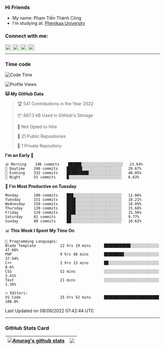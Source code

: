 ### Hi Friends

- My name: Phạm Tiến Thành Công
- I'm studying at: [Phenikaa University]


### Connect with me:
[<img align="left" alt="PhamTienThanhCong | Facebook" width="22px" src="https://upload.wikimedia.org/wikipedia/commons/thumb/1/16/Facebook-icon-1.png/640px-Facebook-icon-1.png" />][facebook]
[<img align="left" alt="PhamTienThanhCong | Zalo" width="22px" src="https://www.anphatpc.com.vn/template/anphat_2020v2/images/icon-zalo.jpg" />][zalo]
[<img align="left" alt="PhamTienThanhCong | LinkedIn" width="22px" src="https://cdn3.iconfinder.com/data/icons/inficons/512/linkedin.png" />][linkedin]
[<img align="left" alt="PhamTienThanhCong | tiktok" width="22px" src="https://cdn.worldvectorlogo.com/logos/tiktok-logo.svg" />][tiktok]

<br />

---

### Time code

<!--START_SECTION:waka-->
![Code Time](http://img.shields.io/badge/Code%20Time-407%20hrs%204%20mins-blue)

![Profile Views](http://img.shields.io/badge/Profile%20Views-12-blue)

**🐱 My GitHub Data** 

> 🏆 541 Contributions in the Year 2022
 > 
> 📦 667.3 kB Used in GitHub's Storage 
 > 
> 🚫 Not Opted to Hire
 > 
> 📜 21 Public Repositories 
 > 
> 🔑 1 Private Repository 
 > 
**I'm an Early 🐤** 

```text
🌞 Morning    196 commits    ██████░░░░░░░░░░░░░░░░░░░   23.64% 
🌆 Daytime    246 commits    ███████░░░░░░░░░░░░░░░░░░   29.67% 
🌃 Evening    332 commits    ██████████░░░░░░░░░░░░░░░   40.05% 
🌙 Night      55 commits     █░░░░░░░░░░░░░░░░░░░░░░░░   6.63%

```
📅 **I'm Most Productive on Tuesday** 

```text
Monday       100 commits    ███░░░░░░░░░░░░░░░░░░░░░░   12.06% 
Tuesday      151 commits    ████░░░░░░░░░░░░░░░░░░░░░   18.21% 
Wednesday    150 commits    ████░░░░░░░░░░░░░░░░░░░░░   18.09% 
Thursday     130 commits    ████░░░░░░░░░░░░░░░░░░░░░   15.68% 
Friday       129 commits    ████░░░░░░░░░░░░░░░░░░░░░   15.56% 
Saturday     81 commits     ██░░░░░░░░░░░░░░░░░░░░░░░   9.77% 
Sunday       88 commits     ██░░░░░░░░░░░░░░░░░░░░░░░   10.62%

```


📊 **This Week I Spent My Time On** 

```text
💬 Programming Languages: 
Blade Template           12 hrs 19 mins      ████████████░░░░░░░░░░░░░   47.66% 
PHP                      9 hrs 48 mins       █████████░░░░░░░░░░░░░░░░   37.94% 
C++                      2 hrs 13 mins       ██░░░░░░░░░░░░░░░░░░░░░░░   8.6% 
CSS                      52 mins             ░░░░░░░░░░░░░░░░░░░░░░░░░   3.41% 
Text                     21 mins             ░░░░░░░░░░░░░░░░░░░░░░░░░   1.36%

🔥 Editors: 
VS Code                  25 hrs 52 mins      █████████████████████████   100.0%

```


 Last Updated on 08/06/2022 07:42:44 UTC
<!--END_SECTION:waka-->

---

### GitHub Stats Card

| <a href="https://github.com/phamtienthanhcong"><img align="center" src="https://github-readme-stats.vercel.app/api?username=PhamTienThanhCong&show_icons=true&include_all_commits=true&theme=buefy&hide_border=true&theme=ocean_dark" alt="Anurag's github stats" /></a> | <a href="https://github.com/phamtienthanhcong"><img align="center" src="https://github-readme-stats.vercel.app/api/top-langs/?username=PhamTienThanhCong&layout=compact&theme=buefy&hide_border=true&theme=ocean_dark" /></a> |
| ------------- | ------------- |

[Phenikaa University]: https://phenikaa-uni.edu.vn/vi
[facebook]: https://www.facebook.com/phamtienthanhcong
[linkedin]: https://linkedin.com/in/phamtienthanhcong
[zalo]: https://zalo.me/0396396332
[tiktok]: https://www.tiktok.com/@phamtienthanhcong
[web]: https://github.com/PhamTienThanhCong/web_dev
[min project]: https://github.com/PhamTienThanhCong/Project-Of-Web
[c and cpp]: https://github.com/PhamTienThanhCong/Code_C_and_Cpro
[python]: https://github.com/PhamTienThanhCong/Python_beginer
